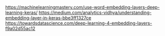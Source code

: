 

https://machinelearningmastery.com/use-word-embedding-layers-deep-learning-keras/
https://medium.com/analytics-vidhya/understanding-embedding-layer-in-keras-bbe3ff1327ce
https://towardsdatascience.com/deep-learning-4-embedding-layers-f9a02d55ac12